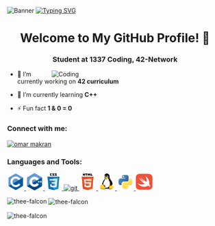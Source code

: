 ![Banner](https://user-images.githubusercontent.com/95478989/198955082-6e78ebb5-e1e4-49f9-8d32-6e5af3984dcd.gif)
<a href="https://git.io/typing-svg"><img src="https://readme-typing-svg.demolab.com?font=Fira+code&weight=900&size=34&duration=5001&pause=1001&color=7415FF&random=false&width=435&lines=Hi+I'm+Omar+Makran+.." alt="Typing SVG" /></a>
<h1 align="center">Welcome to My GitHub Profile! 👋</h1>
<h3 align="center">Student at 1337 Coding, 42-Network </h3>
<img align="right" alt="Coding" width="400" src="https://aster.cloud/wp-content/uploads/2022/11/compiling-code.gif">

- 🔭 I’m currently working on **42 curriculum**

- 🌱 I’m currently learning **C++**

- ⚡ Fun fact **1 & 0 = 0**

<h3 align="left">Connect with me:</h3>
<p align="left">
<a href="https://linkedin.com/in/omar makran" target="blank"><img align="center" src="https://raw.githubusercontent.com/rahuldkjain/github-profile-readme-generator/master/src/images/icons/Social/linked-in-alt.svg" alt="omar makran" height="30" width="40" /></a>
</p>

<h3 align="left">Languages and Tools:</h3>
<p align="left"> <a href="https://www.cprogramming.com/" target="_blank" rel="noreferrer"> <img src="https://raw.githubusercontent.com/devicons/devicon/master/icons/c/c-original.svg" alt="c" width="40" height="40"/> </a> <a href="https://www.w3schools.com/cpp/" target="_blank" rel="noreferrer"> <img src="https://raw.githubusercontent.com/devicons/devicon/master/icons/cplusplus/cplusplus-original.svg" alt="cplusplus" width="40" height="40"/> </a> <a href="https://www.w3schools.com/css/" target="_blank" rel="noreferrer"> <img src="https://raw.githubusercontent.com/devicons/devicon/master/icons/css3/css3-original-wordmark.svg" alt="css3" width="40" height="40"/> </a> <a href="https://git-scm.com/" target="_blank" rel="noreferrer"> <img src="https://www.vectorlogo.zone/logos/git-scm/git-scm-icon.svg" alt="git" width="40" height="40"/> </a> <a href="https://www.w3.org/html/" target="_blank" rel="noreferrer"> <img src="https://raw.githubusercontent.com/devicons/devicon/master/icons/html5/html5-original-wordmark.svg" alt="html5" width="40" height="40"/> </a> <a href="https://www.linux.org/" target="_blank" rel="noreferrer"> <img src="https://raw.githubusercontent.com/devicons/devicon/master/icons/linux/linux-original.svg" alt="linux" width="40" height="40"/> </a> <a href="https://www.python.org" target="_blank" rel="noreferrer"> <img src="https://raw.githubusercontent.com/devicons/devicon/master/icons/python/python-original.svg" alt="python" width="40" height="40"/> </a> <a href="https://developer.apple.com/swift/" target="_blank" rel="noreferrer"> <img src="https://raw.githubusercontent.com/devicons/devicon/master/icons/swift/swift-original.svg" alt="swift" width="40" height="40"/> </a> </p>

<p><img align="left" src="https://github-readme-stats.vercel.app/api/top-langs?username=thee-falcon&show_icons=true&locale=en&layout=compact" alt="thee-falcon" /></p>

<p>&nbsp;<img align="center" src="https://github-readme-stats.vercel.app/api?username=thee-falcon&show_icons=true&locale=en" alt="thee-falcon" /></p>

<p><img align="center" src="https://github-readme-streak-stats.herokuapp.com/?user=thee-falcon&" alt="thee-falcon" /></p>
